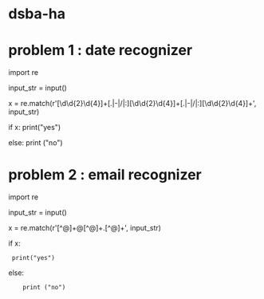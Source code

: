 # dsba-ha
# problem 1 : date recognizer

import re

input_str = input()

x = re.match(r'[\d\d{2}\d{4}]+[\.|\-|\/|\:][\d\d{2}\d{4}]+[\.|\-|\/|\:][\d\d{2}\d{4}]+', input_str)

if x:
        print("yes")
    
else:
        print ("no")
    
    
# problem 2 : email recognizer

import re

input_str = input()

x = re.match(r'[^@]+@[^@]+\.[^@]+', input_str)

if x:

     print("yes")
    
else:

        print ("no")



